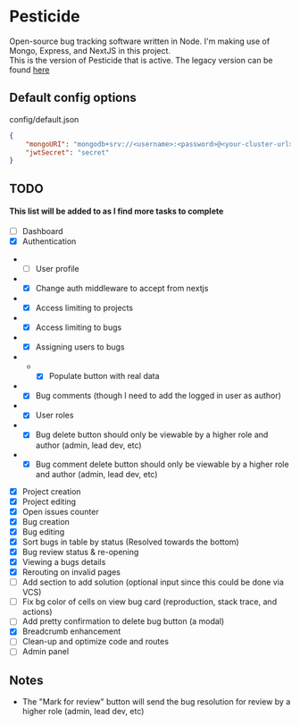 # Pesticide

Open-source bug tracking software written in Node. I'm making use of Mongo, Express, and NextJS in this project.  
This is the version of Pesticide that is active. The legacy version can be found [here](https://github.com/averagedemo/pesticide-legacy)

## Default config options

config/default.json

```json
{
    "mongoURI": "mongodb+srv://<username>:<password>@<your-cluster-url>/test?retryWrites=true&w=majority",
    "jwtSecret": "secret"
}
```

## TODO

#### This list will be added to as I find more tasks to complete

-   [ ] Dashboard
-   [x] Authentication
-   -   [ ] User profile
-   -   [x] Change auth middleware to accept from nextjs
-   -   [x] Access limiting to projects
-   -   [x] Access limiting to bugs
-   -   [x] Assigning users to bugs
-   -   -   [x] Populate button with real data
-   -   [x] Bug comments (though I need to add the logged in user as author)
-   -   [x] User roles
-   -   [x] Bug delete button should only be viewable by a higher role and author (admin, lead dev, etc)
-   -   [x] Bug comment delete button should only be viewable by a higher role and author (admin, lead dev, etc)
-   [x] Project creation
-   [x] Project editing
-   [x] Open issues counter
-   [x] Bug creation
-   [x] Bug editing
-   [x] Sort bugs in table by status (Resolved towards the bottom)
-   [x] Bug review status & re-opening
-   [x] Viewing a bugs details
-   [x] Rerouting on invalid pages
-   [ ] Add section to add solution (optional input since this could be done via VCS)
-   [ ] Fix bg color of cells on view bug card (reproduction, stack trace, and actions)
-   [ ] Add pretty confirmation to delete bug button (a modal)
-   [x] Breadcrumb enhancement
-   [ ] Clean-up and optimize code and routes
-   [ ] Admin panel

## Notes

-   The "Mark for review" button will send the bug resolution for review by a higher role (admin, lead dev, etc)
